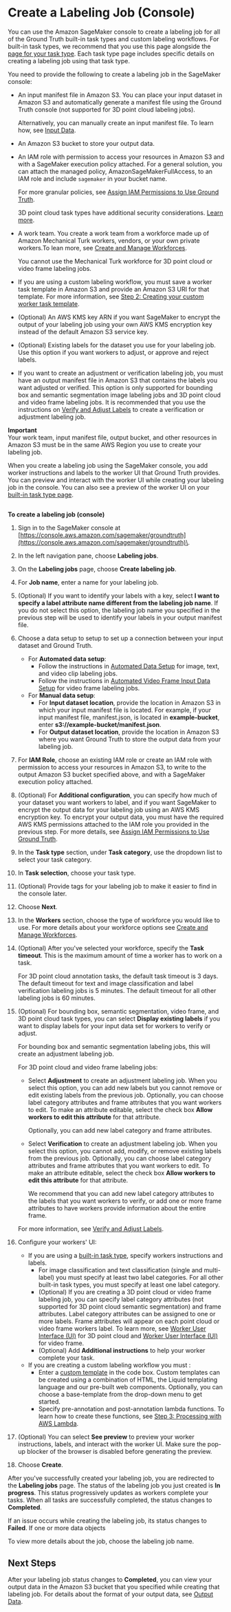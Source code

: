 # Create a Labeling Job \(Console\)<a name="sms-create-labeling-job-console"></a>

You can use the Amazon SageMaker console to create a labeling job for all of the Ground Truth built\-in task types and custom labeling workflows\. For built\-in task types, we recommend that you use this page alongside the [page for your task type](https://docs.aws.amazon.com/sagemaker/latest/dg/sms-task-types.html)\. Each task type page includes specific details on creating a labeling job using that task type\. 

You need to provide the following to create a labeling job in the SageMaker console: 
+ An input manifest file in Amazon S3\. You can place your input dataset in Amazon S3 and automatically generate a manifest file using the Ground Truth console \(not supported for 3D point cloud labeling jobs\)\. 

  Alternatively, you can manually create an input manifest file\. To learn how, see [Input Data](sms-data-input.md)\.
+ An Amazon S3 bucket to store your output data\.
+ An IAM role with permission to access your resources in Amazon S3 and with a SageMaker execution policy attached\. For a general solution, you can attach the managed policy, AmazonSageMakerFullAccess, to an IAM role and include `sagemaker` in your bucket name\. 

  For more granular policies, see [Assign IAM Permissions to Use Ground Truth](sms-security-permission.md)\. 

  3D point cloud task types have additional security considerations\. [Learn more](https://docs.aws.amazon.com/sagemaker/latest/dg/sms-point-cloud-general-information.html#sms-security-permission-3d-point-cloud)\. 
+ A work team\. You create a work team from a workforce made up of Amazon Mechanical Turk workers, vendors, or your own private workers\.To lean more, see [Create and Manage Workforces](sms-workforce-management.md)\.

  You cannot use the Mechanical Turk workforce for 3D point cloud or video frame labeling jobs\. 
+ If you are using a custom labeling workflow, you must save a worker task template in Amazon S3 and provide an Amazon S3 URI for that template\. For more information, see [Step 2: Creating your custom worker task template](sms-custom-templates-step2.md)\.
+ \(Optional\) An AWS KMS key ARN if you want SageMaker to encrypt the output of your labeling job using your own AWS KMS encryption key instead of the default Amazon S3 service key\.
+ \(Optional\) Existing labels for the dataset you use for your labeling job\. Use this option if you want workers to adjust, or approve and reject labels\.
+ If you want to create an adjustment or verification labeling job, you must have an output manifest file in Amazon S3 that contains the labels you want adjusted or verified\. This option is only supported for bounding box and semantic segmentation image labeling jobs and 3D point cloud and video frame labeling jobs\. It is recommended that you use the instructions on [Verify and Adjust Labels](sms-verification-data.md) to create a verification or adjustment labeling job\. 

**Important**  
Your work team, input manifest file, output bucket, and other resources in Amazon S3 must be in the same AWS Region you use to create your labeling job\. 

When you create a labeling job using the SageMaker console, you add worker instructions and labels to the worker UI that Ground Truth provides\. You can preview and interact with the worker UI while creating your labeling job in the console\. You can also see a preview of the worker UI on your [built\-in task type page](https://docs.aws.amazon.com/sagemaker/latest/dg/sms-task-types.html)\.

## <a name="create-labeling-job-console-image-text"></a>

**To create a labeling job \(console\)**

1. Sign in to the SageMaker console at [https://console.aws.amazon.com/sagemaker/groundtruth](https://console.aws.amazon.com/sagemaker/groundtruth)\. 

1. In the left navigation pane, choose **Labeling jobs**\. 

1. On the **Labeling jobs** page, choose **Create labeling job**\.

1. For **Job name**, enter a name for your labeling job\.

1. \(Optional\) If you want to identify your labels with a key, select **I want to specify a label attribute name different from the labeling job name**\. If you do not select this option, the labeling job name you specified in the previous step will be used to identify your labels in your output manifest file\. 

1. Choose a data setup to setup to set up a connection between your input dataset and Ground Truth\. 
   + For **Automated data setup**:
     + Follow the instructions in [Automated Data Setup](sms-console-create-manifest-file.md) for image, text, and video clip labeling jobs\.
     + Follow the instructions in [Automated Video Frame Input Data Setup](sms-video-automated-data-setup.md) for video frame labeling jobs\. 
   + For **Manual data setup**:
     + For **Input dataset location**, provide the location in Amazon S3 in which your input manifest file is located\. For example, if your input manifest file, manifest\.json, is located in **example\-bucket**, enter **s3://example\-bucket/manifest\.json**\.
     + For **Output dataset location**, provide the location in Amazon S3 where you want Ground Truth to store the output data from your labeling job\. 

1. For **IAM Role**, choose an existing IAM role or create an IAM role with permission to access your resources in Amazon S3, to write to the output Amazon S3 bucket specified above, and with a SageMaker execution policy attached\. 

1. \(Optional\) For **Additional configuration**, you can specify how much of your dataset you want workers to label, and if you want SageMaker to encrypt the output data for your labeling job using an AWS KMS encryption key\. To encrypt your output data, you must have the required AWS KMS permissions attached to the IAM role you provided in the previous step\. For more details, see [Assign IAM Permissions to Use Ground Truth](sms-security-permission.md)\. 

1. In the **Task type** section, under **Task category**, use the dropdown list to select your task category\. 

1. In **Task selection**, choose your task type\. 

1. \(Optional\) Provide tags for your labeling job to make it easier to find in the console later\. 

1. Choose **Next**\. 

1. In the **Workers** section, choose the type of workforce you would like to use\. For more details about your workforce options see [Create and Manage Workforces](sms-workforce-management.md)\.

1. \(Optional\) After you've selected your workforce, specify the **Task timeout**\. This is the maximum amount of time a worker has to work on a task\.

   For 3D point cloud annotation tasks, the default task timeout is 3 days\. The default timeout for text and image classification and label verification labeling jobs is 5 minutes\. The default timeout for all other labeling jobs is 60 minutes\.

1. \(Optional\) For bounding box, semantic segmentation, video frame, and 3D point cloud task types, you can select **Display existing labels** if you want to display labels for your input data set for workers to verify or adjust\.

   For bounding box and semantic segmentation labeling jobs, this will create an adjustment labeling job\.

   For 3D point cloud and video frame labeling jobs:
   + Select **Adjustment** to create an adjustment labeling job\. When you select this option, you can add new labels but you cannot remove or edit existing labels from the previous job\. Optionally, you can choose label category attributes and frame attributes that you want workers to edit\. To make an attribute editable, select the check box **Allow workers to edit this attribute** for that attribute\.

     Optionally, you can add new label category and frame attributes\. 
   + Select **Verification** to create an adjustment labeling job\. When you select this option, you cannot add, modify, or remove existing labels from the previous job\. Optionally, you can choose label category attributes and frame attributes that you want workers to edit\. To make an attribute editable, select the check box **Allow workers to edit this attribute** for that attribute\. 

     We recommend that you can add new label category attributes to the labels that you want workers to verify, or add one or more frame attributes to have workers provide information about the entire frame\.

    For more information, see [Verify and Adjust Labels](sms-verification-data.md)\.

1. Configure your workers' UI:
   + If you are using a [built\-in task type](https://docs.aws.amazon.com/sagemaker/latest/dg/sms-task-types.html), specify workers instructions and labels\. 
     + For image classification and text classification \(single and multi\-label\) you must specify at least two label categories\. For all other built\-in task types, you must specify at least one label category\. 
     + \(Optional\) If you are creating a 3D point cloud or video frame labeling job, you can specify label category attributes \(not supported for 3D point cloud semantic segmentation\) and frame attributes\. Label category attributes can be assigned to one or more labels\. Frame attributes will appear on each point cloud or video frame workers label\. To learn more, see [Worker User Interface \(UI\)](sms-point-cloud-general-information.md#sms-point-cloud-worker-task-ui) for 3D point cloud and [Worker User Interface \(UI\)](sms-video-overview.md#sms-video-worker-task-ui) for video frame\. 
     + \(Optional\) Add **Additional instructions** to help your worker complete your task\.
   + If you are creating a custom labeling workflow you must :
     + Enter a [custom template](https://docs.aws.amazon.com/sagemaker/latest/dg/sms-custom-templates-step2.html) in the code box\. Custom templates can be created using a combination of HTML, the Liquid templating language and our pre\-built web components\. Optionally, you can choose a base\-template from the drop\-down menu to get started\. 
     + Specify pre\-annotation and post\-annotation lambda functions\. To learn how to create these functions, see [Step 3: Processing with AWS Lambda](sms-custom-templates-step3.md)\.

1. \(Optional\) You can select **See preview** to preview your worker instructions, labels, and interact with the worker UI\. Make sure the pop\-up blocker of the browser is disabled before generating the preview\.

1. Choose **Create**\.

After you've successfully created your labeling job, you are redirected to the **Labeling jobs** page\. The status of the labeling job you just created is **In progress**\. This status progressively updates as workers complete your tasks\. When all tasks are successfully completed, the status changes to **Completed**\.

If an issue occurs while creating the labeling job, its status changes to **Failed**\. If one or more data objects 

To view more details about the job, choose the labeling job name\. 

## Next Steps<a name="sms-create-labeling-job-console-next-steps"></a>

After your labeling job status changes to **Completed**, you can view your output data in the Amazon S3 bucket that you specified while creating that labeling job\. For details about the format of your output data, see [Output Data](sms-data-output.md)\.